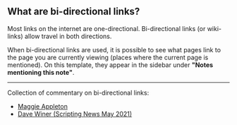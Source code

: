 
## What are bi-directional links?
Most links on the internet are one-directional. Bi-directional links (or wiki-links) allow travel in both directions. 

When bi-directional links are used, it is possible to see what pages link to the page you are currently viewing (places where the current page is mentioned). On this template, they appear in the sidebar under **"Notes mentioning this note"**.

---
Collection of commentary on bi-directional links:
- [Maggie Appleton](https://maggieappleton.com/bidirectionals)
- [Dave Winer (Scripting News May 2021)](http://scripting.com/2021/05/13/124723.html?title=doublesquareBracketsRevisited)
